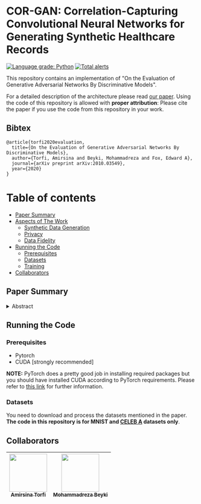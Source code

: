 # COR-GAN: Correlation-Capturing Convolutional Neural Networks for Generating Synthetic Healthcare Records

[![Language grade: Python](https://img.shields.io/lgtm/grade/python/g/astorfi/cor-gan.svg?logo=lgtm&logoWidth=18)](https://lgtm.com/projects/g/astorfi/cor-gan/context:python)
[![Total alerts](https://img.shields.io/lgtm/alerts/g/astorfi/cor-gan.svg?logo=lgtm&logoWidth=18)](https://lgtm.com/projects/g/astorfi/cor-gan/alerts/)


This repository contains an implementation of "On the Evaluation of Generative Adversarial Networks By Discriminative Models".


For a detailed description of the architecture please read [our paper](https://arxiv.org/abs/2010.03549). Using the code of this repository is allowed with **proper attribution**: Please cite the paper if you use the code from this repository in your work.

## Bibtex

    @article{torfi2020evaluation,
      title={On the Evaluation of Generative Adversarial Networks By Discriminative Models},
      author={Torfi, Amirsina and Beyki, Mohammadreza and Fox, Edward A},
      journal={arXiv preprint arXiv:2010.03549},
      year={2020}
    }



Table of contents
=================

<!--ts-->
   * [Paper Summary](#paper-summary)
   * [Aspects of The Work](#aspects-of-the-work)
      * [Synthetic Data Generation](#Synthetic-Data-Generation)
      * [Privacy](#Privacy)
      * [Data Fidelity](#data-fidelity)
   * [Running the Code](#Running-the-Code)
      * [Prerequisites](#Prerequisites)
      * [Datasets](#Datasets)
      * [Training](#Training)
   * [Collaborators](#Collaborators)
<!--te-->


## Paper Summary

<details>
<summary>Abstract</summary>

 *Generative Adversarial Networks (GANs) can accurately model complex multi-dimensional data and generate realistic samples. However, due to their implicit estimation of data distributions, their evaluation is a challenging task. The majority of research efforts associated with tackling this issue were validated by qualitative visual evaluation. Such approaches do not generalize well beyond the image domain. Since many of those evaluation metrics are proposed and bound to the vision domain, they are difficult to apply to other domains. Quantitative measures are necessary to better guide the training and comparison of different GANs models. In this work, we leverage Siamese neural networks to propose a domain-agnostic evaluation metric: (1) with a qualitative evaluation that is consistent with human evaluation, (2) that is robust relative to common GAN issues such as mode dropping and invention, and (3) does not require any pretrained classifier. The empirical results in this paper demonstrate the superiority of this method compared to the popular Inception Score and are competitive with the FID score.*

</details>


## Running the Code

### Prerequisites

* Pytorch
* CUDA [strongly recommended]

**NOTE:** PyTorch does a pretty good job in installing required packages but you should have installed CUDA according to PyTorch requirements.
Please refer to [this link](https://pytorch.org/) for further information.

### Datasets

You need to download and process the datasets mentioned in the paper. **The code in this repository is for MNIST and [CELEB A](http://mmlab.ie.cuhk.edu.hk/projects/CelebA.html) datasets only**.


## Collaborators

| [<img src="https://github.com/astorfi.png" width="100px;"/>](https://github.com/astorfi)<br/> [<sub>Amirsina Torfi</sub>](https://github.com/astorfi) | [<img src="https://github.com/mohibeyki.png" width="100px;"/>](https://github.com/mohibeyki)<br/> [<sub>Mohammadreza Beyki</sub>](https://github.com/mohibeyki) |
| --- | --- |

<!-- ## Credit

This research conducted at [Virginia Tech](https://vt.edu/) under the supervision of [Dr. Edward A. Fox](http://fox.cs.vt.edu/foxinfo.html). -->

